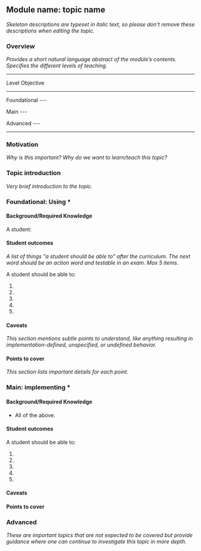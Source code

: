## Module name: topic name

_Skeleton descriptions are typeset in italic text,_
_so please don't remove these descriptions when editing the topic._

### Overview

_Provides a short natural language abstract of the module’s contents._
_Specifies the different levels of teaching._

------------------------------------------------------------------------
Level             Objective
----------------- ------------------------------------------------------
Foundational      ---

Main              ---

Advanced          ---

------------------------------------------------------------------------

### Motivation

_Why is this important?_
_Why do we want to learn/teach this topic?_

### Topic introduction

_Very brief introduction to the topic._

### Foundational: Using *

#### Background/Required Knowledge

A student:


#### Student outcomes

_A list of things "a student should be able to" after the curriculum._
_The next word should be an action word and testable in an exam._
_Max 5 items._

A student should be able to:

1.
2.
3.
4.
5.

#### Caveats

_This section mentions subtle points to understand, like anything resulting in
implementation-defined, unspecified, or undefined behavior._

#### Points to cover

_This section lists important details for each point._

### Main: implementing *

#### Background/Required Knowledge

* All of the above.

#### Student outcomes

A student should be able to:

1.
2.
3.
4.
5.

#### Caveats

#### Points to cover

### Advanced

_These are important topics that are not expected to be covered but provide
guidance where one can continue to investigate this topic in more depth._
